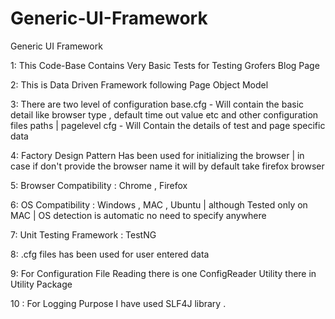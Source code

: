# Generic-UI-Framework
Generic UI Framework 

1:
This Code-Base Contains Very Basic Tests for Testing Grofers Blog Page 

2:
This is Data Driven Framework following Page Object Model

3:
There are two level of configuration 
base.cfg - Will contain the basic detail like browser type , default time out value etc and other configuration files paths | 
pagelevel cfg - Will Contain the details of test and page specific data 

4: 
Factory Design Pattern Has been used for initializing the browser |
in case if don't provide the browser name it will by default take firefox browser

5:
Browser Compatibility : Chrome , Firefox

6: 
OS Compatibility : Windows , MAC , Ubuntu |
although Tested only on MAC |
OS detection is automatic no need to specify anywhere

7:
Unit Testing Framework : TestNG

8:
.cfg files has been used for user entered data


9:
For Configuration File Reading there is one ConfigReader Utility there in Utility Package

10 :
For Logging Purpose I have used SLF4J library . 





